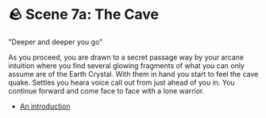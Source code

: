 # 🪨 Scene 7a: The Cave 

"Deeper and deeper you go"

As you proceed, you are drawn to a secret passage way by your arcane intuition where you find several glowing fragments of what you can only assume are of the Earth Crystal. With them in hand you start to feel the cave quake. Settles you heara voice call out from just ahead of you in. You continue forward and come face to face with a lone warrior. 

-   [An introduction](./B-scene1)

